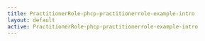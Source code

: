 ```yaml
---
title: PractitionerRole-phcp-practitionerrole-example-intro
layout: default
active: PractitionerRole-phcp-practitionerrole-example-intro
---
```



